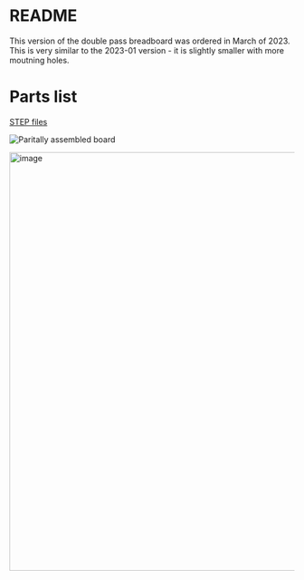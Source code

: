 # README

This version of the double pass breadboard was ordered in March of 2023.  This is very similar to the 2023-01 version - it is slightly smaller with more moutning holes.

# Parts list

[STEP files](https://drive.google.com/drive/folders/1z8gYKQsrM2GSww2NHeTRoyboD5y0jY1v?usp=share_link)

![Paritally assembled board](./2023-03-version/2023-3-partially-assembled.jpg)

<img width="739" alt="image" src="https://user-images.githubusercontent.com/63123871/231607907-e7545028-31c8-4828-9a40-b8fa32146381.jpg">

